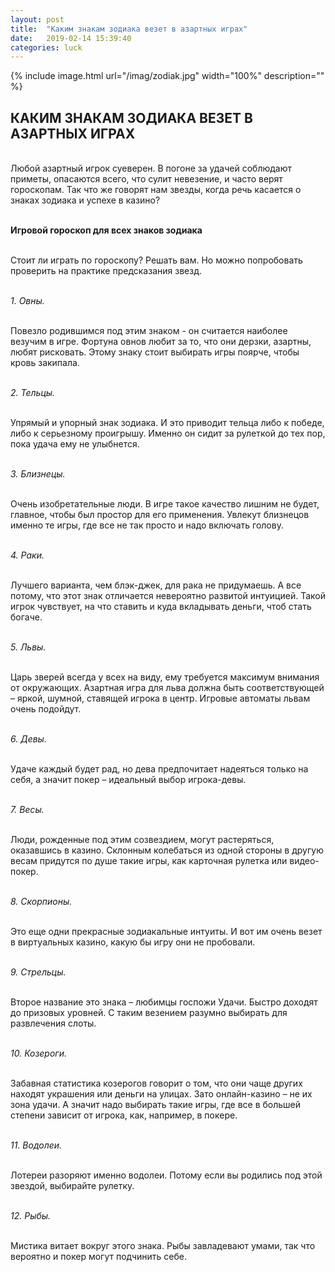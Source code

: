 ```yaml
---
layout: post
title:  "Каким знакам зодиака везет в азартных играх"
date:   2019-02-14 15:39:40
categories: luck
---
```


{% include image.html url="/imag/zodiak.jpg" width="100%" description="" %}

## КАКИМ ЗНАКАМ ЗОДИАКА ВЕЗЕТ В АЗАРТНЫХ ИГРАХ

<br>Любой азартный игрок суеверен. В погоне за удачей соблюдают приметы, опасаются всего, что сулит невезение, и часто верят гороскопам. Так что же говорят нам звезды, когда речь касается о знаках зодиака и успехе в казино?

<br><strong>Игровой гороскоп для всех знаков зодиака</strong>

<br>Стоит ли играть по гороскопу? Решать вам. Но можно попробовать проверить на практике предсказания звезд.

<br><i>1.	Овны. </i>

<br>Повезло родившимся под этим знаком - он считается наиболее везучим в игре. Фортуна овнов любит за то, что они дерзки, азартны, любят рисковать. Этому знаку стоит выбирать игры поярче, чтобы кровь закипала.

<br><i>2.	Тельцы.</i>

<br>Упрямый и упорный знак зодиака. И это приводит тельца либо к победе, либо к серьезному проигрышу. Именно он сидит за рулеткой до тех пор, пока удача ему не улыбнется.

<br><i>3.	Близнецы.</i>

<br>Очень изобретательные люди. В игре такое качество лишним не будет, главное, чтобы был простор для его применения. Увлекут близнецов именно те игры, где все не так просто и надо включать голову.

<br><i>4.	Раки.</i>

<br>Лучшего варианта, чем блэк-джек, для рака не придумаешь. А все потому, что этот знак отличается невероятно развитой интуицией. Такой игрок чувствует, на что ставить и куда вкладывать деньги, чтоб стать богаче. 

<br><i>5.	Львы.</i>

<br>Царь зверей всегда у всех на виду, ему требуется максимум внимания от окружающих. Азартная игра для льва должна быть соответствующей – яркой, шумной, ставящей игрока в центр. Игровые автоматы львам очень подойдут.

<br><i>6.   Девы.</i>

<br>Удаче каждый будет рад, но дева предпочитает надеяться только на себя, а значит покер – идеальный выбор игрока-девы.

<br><i>7.	Весы.</i>

<br>Люди, рожденные под этим созвездием, могут растеряться, оказавшись в казино. Склонным колебаться из одной стороны в другую весам придутся по душе такие игры, как карточная рулетка или видео-покер.

<br><i>8.	Скорпионы.</i>

<br>Это еще одни прекрасные зодиакальные интуиты. И вот им очень везет в виртуальных казино, какую бы игру они не пробовали.

<br><i>9.	Стрельцы.</i>

<br>Второе название это знака – любимцы госпожи Удачи. Быстро доходят до призовых уровней. С таким везением разумно выбирать для развлечения слоты.

<br><i>10.	 Козероги.</i>

<br>Забавная статистика козерогов говорит о том, что они чаще других находят украшения или деньги на улицах. Зато онлайн-казино – не их зона удачи. А значит надо выбирать такие игры, где все в большей степени зависит от игрока, как, например, в покере.

<br><i>11.	Водолеи.</i>

<br>Лотереи разоряют именно водолеи. Потому если вы родились под этой звездой, выбирайте рулетку.

<br><i>12.	Рыбы.</i>

<br>Мистика витает вокруг этого знака. Рыбы завладевают умами, так что вероятно и покер могут подчинить себе. 



